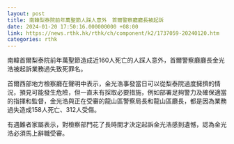 ```yaml
---
layout: post
title: 南韓梨泰院前年萬聖節人踩人意外　首爾警察廳廳長被起訴
date: 2024-01-20 17:50:16.000000000 +08:00
link: https://news.rthk.hk/rthk/ch/component/k2/1737059-20240120.htm
categories: rthk
---
```


南韓首爾梨泰院前年萬聖節造成近160人死亡的人踩人意外，首爾警察廳廳長金光浩被起訴業務過失致死罪名。

首爾西部地方檢察廳在聲明中表示，金光浩事發當日可以從梨泰院過度擁擠的情況，預見可能發生危險，但一直未有採取必要措施，例如部署足夠警力及確保適當的指揮和監督，金光浩與正在受審的龍山區警察局長和龍山區廳長，都是因為業務過失造成158人死亡、312人受傷。

有遇難者家屬表示，對檢察部門花了長時間才決定起訴金光浩感到遺憾，認為金光浩必須馬上辭職受審。
